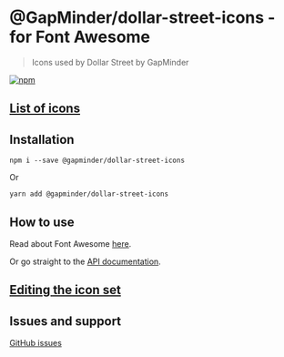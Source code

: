 # @GapMinder/dollar-street-icons - for Font Awesome

> Icons used by Dollar Street by GapMinder

[![npm](https://img.shields.io/npm/v/@gapminder/dollar-street-icons.svg?style=flat-square)](https://www.npmjs.com/package/@gapminder/dollar-street-icons)

## [List of icons](docs/icons.md)

## Installation

```
npm i --save @gapminder/dollar-street-icons
```

Or

```
yarn add @gapminder/dollar-street-icons
```

## How to use

Read about Font Awesome [here](https://fontawesome.com/how-to-use/on-the-web/setup/getting-started).

Or go straight to the [API documentation](https://fontawesome.com/how-to-use/with-the-api).

## [Editing the icon set](docs/editing.md)

## Issues and support

[GitHub issues](https://github.com/GapMinder/dollar-street-icons/issues)
